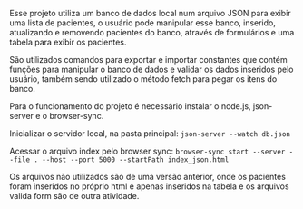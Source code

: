 Esse projeto utiliza um banco de dados local num arquivo JSON para exibir uma lista de pacientes, o usuário pode manipular esse banco, inserido, atualizando e removendo pacientes do banco, através de formulários e uma tabela para exibir os pacientes.

São utilizados comandos para exportar e importar constantes que contém funções para manipular o banco de dados e validar os dados inseridos pelo usuário, também sendo utilizado o método fetch para pegar os itens do banco.

Para o funcionamento do projeto é necessário instalar o node.js, json-server e o browser-sync.

Inicializar o servidor local, na pasta principal:
```json-server --watch db.json```

Acessar o arquivo index pelo browser sync:
```browser-sync start --server --file . --host --port 5000 --startPath index_json.html```

Os arquivos não utilizados são de uma versão anterior, onde os pacientes foram inseridos no próprio html e apenas inseridos na tabela e os arquivos valida form são de outra atividade.